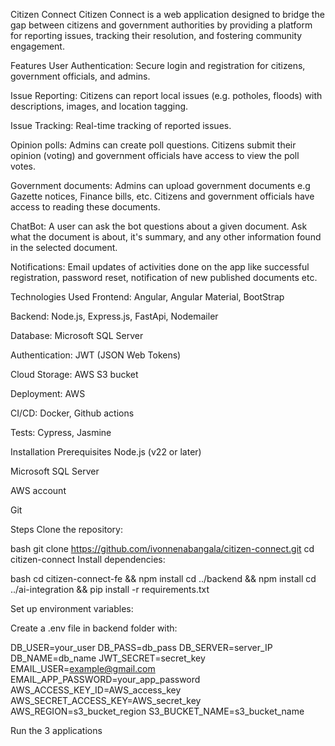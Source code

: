 Citizen Connect
Citizen Connect is a web application designed to bridge the gap between citizens and government authorities by providing a platform for reporting issues, tracking their resolution, and fostering community engagement.

Features
User Authentication: Secure login and registration for citizens, government officials, and admins.

Issue Reporting: Citizens can report local issues (e.g. potholes, floods) with descriptions, images, and location tagging.

Issue Tracking: Real-time tracking of reported issues.

Opinion polls: Admins can create poll questions. Citizens submit their opinion (voting) and government officials have access to view the poll votes.

Government documents: Admins can upload government documents e.g Gazette notices, Finance bills, etc. Citizens and government officials have access to reading these documents.

ChatBot: A user can ask the bot questions about a given document. Ask what the document is about, it's summary, and any other information found in the selected document.

Notifications: Email updates of activities done on the app like successful registration, password reset, notification of new published documents etc.


Technologies Used
Frontend: Angular, Angular Material, BootStrap

Backend: Node.js, Express.js, FastApi, Nodemailer

Database: Microsoft SQL Server

Authentication: JWT (JSON Web Tokens)

Cloud Storage: AWS S3 bucket

Deployment: AWS

CI/CD: Docker, Github actions

Tests: Cypress, Jasmine

Installation
Prerequisites
Node.js (v22 or later)

Microsoft SQL Server

AWS account 

Git

Steps
Clone the repository:

bash
git clone https://github.com/ivonnenabangala/citizen-connect.git
cd citizen-connect
Install dependencies:

bash
cd citizen-connect-fe && npm install
cd ../backend && npm install
cd ../ai-integration && pip install -r requirements.txt

Set up environment variables:

Create a .env file in backend folder with:

DB_USER=your_user
DB_PASS=db_pass
DB_SERVER=server_IP
DB_NAME=db_name
JWT_SECRET=secret_key
EMAIL_USER=example@gmail.com
EMAIL_APP_PASSWORD=your_app_password
AWS_ACCESS_KEY_ID=AWS_access_key
AWS_SECRET_ACCESS_KEY=AWS_secret_key
AWS_REGION=s3_bucket_region
S3_BUCKET_NAME=s3_bucket_name

Run the 3 applications
